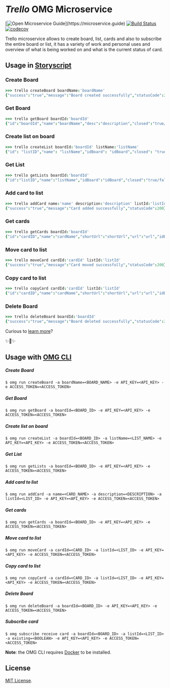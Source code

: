 # _Trello_ OMG Microservice

[![Open Microservice Guide](https://img.shields.io/badge/OMG%20Enabled-👍-green.svg?)](https://microservice.guide)
[![Build Status](https://travis-ci.com/heaptracetechnology/microservice-trello.svg?branch=master)](https://travis-ci.com/heaptracetechnology/microservice-trello)
[![codecov](https://codecov.io/gh/heaptracetechnology/microservice-trello/branch/master/graph/badge.svg)](https://codecov.io/gh/heaptracetechnology/microservice-trello)

Trello microservice allows to create board, list, cards and also to subscribe the entire board or list, it has a variety of work and personal uses and overview of what is being worked on and what is the current status of card.

## Usage in [Storyscript](https://storyscript.io/)

### Create Board
```coffee
>>> trello createBoard boardName:'boardName'
{"success":"true","message":"Board created successfully","statusCode":200}
```
### Get Board
```coffee
>>> trello getBoard boardId:'boardId'
{"id":"boardId","name":"boardName","desc":"description","closed":"true/false"}
```
### Create list on board
```coffee
>>> trello createList boardId:'boardId' listName:'listName'
{"id": "listID","name": "listName","idBoard": "idBoard","closed": "true/false"}
```
### Get List
```coffee
>>> trello getLists boardId:'boardId'
{"id":"listID","name":"listName","idBoard":"idBoard","closed":"true/false"}
```
### Add card to list
```coffee
>>> trello addCard name:'name' description:'description' listId:'listId'
{"success":"true","message":"Card added successfully","statusCode":200}
```
### Get cards
```coffee
>>> trello getCards boardId:'boardId'
{"id":"cardID","name":"cardName","shortUrl":"shortUrl","url":"url","idBoard":"idBoard","idList":"idList"}          
```
### Move card to list
```coffee
>>> trello moveCard cardId:'cardId' listId:'listId'
{"success":"true","message":"Card moved successfully","statusCode":200}
```
### Copy card to list
```coffee
>>> trello copyCard cardId:'cardId' listId:'listId'
{"id":"cardID","name":"cardName","shortUrl":"shortUrl","url":"url","idBoard":"idBoard","idList":"idList"}
```
### Delete Board
```coffee
>>> trello deleteBoard boardId:'boardId'
{"success":"true","message":"Board deleted successfully","statusCode":200}
```

Curious to [learn more](https://docs.storyscript.io/)?

✨🍰✨

## Usage with [OMG CLI](https://www.npmjs.com/package/omg)
##### Create Board
```shell
$ omg run createBoard -a boardName=<BOARD_NAME> -e API_KEY=<API_KEY> -e ACCESS_TOKEN=<ACCESS_TOKEN>
```
##### Get Board
```shell
$ omg run getBoard -a boardId=<BOARD_ID> -e API_KEY=<API_KEY> -e ACCESS_TOKEN=<ACCESS_TOKEN>
```
##### Create list on board
```shell
$ omg run createList -a boardId=<BOARD_ID> -a listName=<LIST_NAME> -e API_KEY=<API_KEY> -e ACCESS_TOKEN=<ACCESS_TOKEN>
```
##### Get List
```shell
$ omg run getLists -a boardId=<BOARD_ID> -e API_KEY=<API_KEY> -e ACCESS_TOKEN=<ACCESS_TOKEN>
```
##### Add card to list
```shell
$ omg run addCard -a name=<CARD_NAME> -a description=<DESCRIPTION> -a listId=<LIST_ID> -e API_KEY=<API_KEY> -e ACCESS_TOKEN=<ACCESS_TOKEN>
```
##### Get cards
```shell
$ omg run getCards -a boardId=<BOARD_ID> -e API_KEY=<API_KEY> -e ACCESS_TOKEN=<ACCESS_TOKEN>
```
##### Move card to list
```shell
$ omg run moveCard -a cardId=<CARD_ID> -a listId=<LIST_ID> -e API_KEY=<API_KEY> -e ACCESS_TOKEN=<ACCESS_TOKEN>
```
##### Copy card to list
```shell
$ omg run copyCard -a cardId=<CARD_ID> -a listId=<LIST_ID> -e API_KEY=<API_KEY> -e ACCESS_TOKEN=<ACCESS_TOKEN>
```
##### Delete Board
```shell
$ omg run deleteBoard -a boardId=<BOARD_ID> -e API_KEY=<API_KEY> -e ACCESS_TOKEN=<ACCESS_TOKEN>
```
##### Subscribe card
```shell
$ omg subscribe receive card -a boardId=<BOARD_ID> -a listId=<LIST_ID> -a existing=<BOOLEAN> -e API_KEY=<API_KEY> -e ACCESS_TOKEN=<ACCESS_TOKEN>
```

**Note**: the OMG CLI requires [Docker](https://docs.docker.com/install/) to be installed.

## License
[MIT License](https://choosealicense.com/licenses/mit/).

